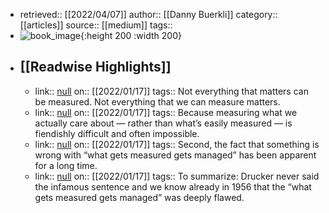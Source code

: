 - retrieved:: [[2022/04/07]]
  author:: [[Danny Buerkli]]
  category:: [[articles]]
  source:: [[medium]]
  tags::
- ![book_image](https://readwise-assets.s3.amazonaws.com/static/images/article3.5c705a01b476.png){:height 200 :width 200}
- ## [[Readwise Highlights]]
	- link:: [null](null)
	  on:: [[2022/01/17]]
	  tags:: 
	  Not everything that matters can be measured. Not everything that we can measure matters.
	- link:: [null](null)
	  on:: [[2022/01/17]]
	  tags:: 
	  Because measuring what we actually care about — rather than what’s easily measured — is fiendishly difficult and often impossible.
	- link:: [null](null)
	  on:: [[2022/01/17]]
	  tags:: 
	  Second, the fact that something is wrong with “what gets measured gets managed” has been apparent for a long time.
	- link:: [null](null)
	  on:: [[2022/01/17]]
	  tags:: 
	  To summarize: Drucker never said the infamous sentence and we know already in 1956 that the “what gets measured gets managed” was deeply flawed.